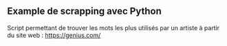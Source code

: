 ## Example de scrapping avec Python
Script permettant de trouver les mots les plus utilisés par un artiste à partir du site web : https://genius.com/

